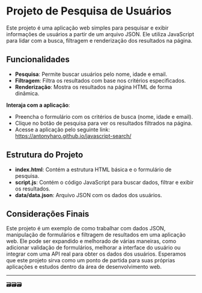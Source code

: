 # Projeto de Pesquisa de Usuários

Este projeto é uma aplicação web simples para pesquisar e exibir informações de usuários a partir de um arquivo JSON. Ele utiliza JavaScript para lidar com a busca, filtragem e renderização dos resultados na página.

## Funcionalidades

- **Pesquisa**: Permite buscar usuários pelo nome, idade e email.
- **Filtragem**: Filtra os resultados com base nos critérios especificados.
- **Renderização**: Mostra os resultados na página HTML de forma dinâmica.

**Interaja com a aplicação**:

- Preencha o formulário com os critérios de busca (nome, idade e email).
- Clique no botão de pesquisa para ver os resultados filtrados na página.
- Acesse a aplicação pelo seguinte link: https://antonyharo.github.io/javascript-search/

## Estrutura do Projeto

- **index.html**: Contém a estrutura HTML básica e o formulário de pesquisa.
- **script.js**: Contém o código JavaScript para buscar dados, filtrar e exibir os resultados.
- **data/data.json**: Arquivo JSON com os dados dos usuários.

## Considerações Finais

Este projeto é um exemplo de como trabalhar com dados JSON, manipulação de formulários e filtragem de resultados em uma aplicação web. Ele pode ser expandido e melhorado de várias maneiras, como adicionar validação de formulários, melhorar a interface do usuário ou integrar com uma API real para obter os dados dos usuários. Esperamos que este projeto sirva como um ponto de partida para suas próprias aplicações e estudos dentro da área de desenvolvimento web.

---

🗃️🗃️🗃️
